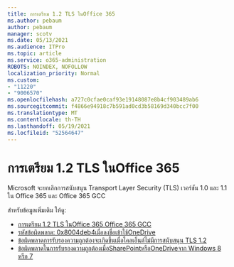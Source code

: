 ```yaml
---
title: การเตรียม 1.2 TLS ในOffice 365
ms.author: pebaum
author: pebaum
manager: scotv
ms.date: 05/13/2021
ms.audience: ITPro
ms.topic: article
ms.service: o365-administration
ROBOTS: NOINDEX, NOFOLLOW
localization_priority: Normal
ms.custom:
- "11220"
- "9006570"
ms.openlocfilehash: a727c0cfae0caf93e19148087e8b4cf903489ab6
ms.sourcegitcommit: f4866e94918c7b591ad0cd3b58169d340bcc7f00
ms.translationtype: MT
ms.contentlocale: th-TH
ms.lasthandoff: 05/19/2021
ms.locfileid: "52564647"
---
```

# <a name="preparing-for-tls-12-in-office-365"></a>การเตรียม 1.2 TLS ในOffice 365

Microsoft จะยกเลิกการสนับสนุน Transport Layer Security (TLS) เวอร์ชัน 1.0 และ 1.1 ใน Office 365 และ Office 365 GCC 

สำหรับข้อมูลเพิ่มเติม ให้ดู:

- [การเตรียม 1.2 TLS ในOffice 365 Office 365 GCC](/microsoft-365/compliance/prepare-tls-1.2-in-office-365)
- [รหัสข้อผิดพลาด: 0x8004deb4เมื่อลงชื่อเข้าใช้OneDrive](https://support.microsoft.com/office/error-code-0x8004deb4-when-signing-in-to-onedrive-e8a8d97c-a87e-4dda-a67e-bae4fef05dcb)
- [ข้อผิดพลาดการรับรองความถูกต้องจะเกิดขึ้นเมื่อไคลเอ็นต์ไม่มีการสนับสนุน TLS 1.2](/sharepoint/troubleshoot/administration/authentication-errors-tls12-support)
- [ข้อผิดพลาดในการรับรองความถูกต้องเมื่อSharePointหรือOneDriveจาก Windows 8 หรือ 7](/sharepoint/troubleshoot/administration/authentication-errors-windows7)